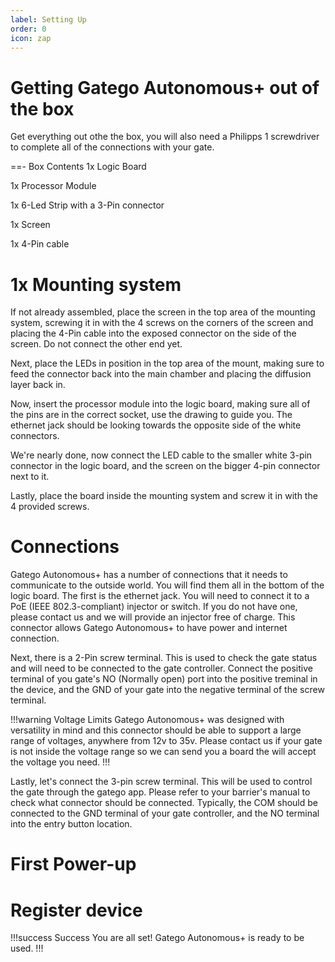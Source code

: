 ```yaml
---
label: Setting Up
order: 0
icon: zap
---
```


# Getting Gatego Autonomous+ out of the box

Get everything out othe the box, you will also need a Philipps 1 screwdriver to complete all of the connections with your gate.

==- Box Contents
1x Logic Board

1x Processor Module

1x 6-Led Strip with a 3-Pin connector

1x Screen

1x 4-Pin cable

1x Mounting system
===

If not already assembled, place the screen in the top area of the mounting system, screwing it in with the 4 screws on the corners of the screen and placing the 4-Pin cable into the exposed connector on the side of the screen. Do not connect the other end yet.

Next, place the LEDs in position in the top area of the mount, making sure to feed the connector back into the main chamber and placing the diffusion layer back in.

Now, insert the processor module into the logic board, making sure all of the pins are in the correct socket, use the drawing to guide you. The ethernet jack should be looking towards the opposite side of the white connectors.

We're nearly done, now connect the LED cable to the smaller white 3-pin connector in the logic board, and the screen on the bigger 4-pin connector next to it.

Lastly, place the board inside the mounting system and screw it in with the 4 provided screws.

# Connections

Gatego Autonomous+ has a number of connections that it needs to communicate to the outside world. You will find them all in the bottom of the logic board. The first is the ethernet jack. You will need to connect it to a PoE (IEEE 802.3-compliant) injector or switch. If you do not have one, please contact us and we will provide an injector free of charge. This connector allows Gatego Autonomous+ to have power and internet connection.

Next, there is a 2-Pin screw terminal. This is used to check the gate status and will need to be connected to the gate controller. Connect the positive terminal of you gate's NO (Normally open) port into the positive treminal in the device, and the GND of your gate into the negative terminal of the screw terminal. 


!!!warning Voltage Limits
Gatego Autonomous+ was designed with versatility in mind and this connector should be able to support a large range of voltages, anywhere from 12v to 35v. Please contact us if your gate is not inside the voltage range so we can send you a board the will accept the voltage you need.
!!!

Lastly, let's connect the 3-pin screw terminal. This will be used to control the gate through the gatego app. Please refer to your barrier's manual to check what connector should be connected. Typically, the COM should be connected to the GND terminal of your gate controller, and the NO terminal into the entry button location.

# First Power-up


# Register device


!!!success Success
You are all set! Gatego Autonomous+ is ready to be used.
!!!